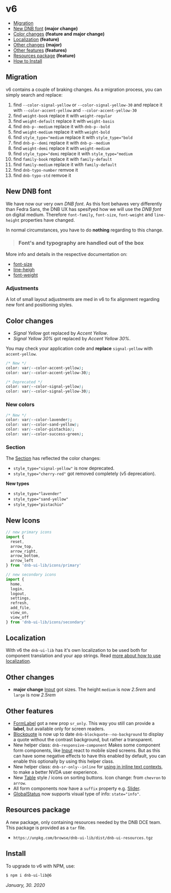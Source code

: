 # v6

- [Migration](#migration)
- [New DNB font](#new-dnb-font) **(major change)**
- [Color changes](#color-changes) **(feature and major change)**
- [Localization](#localization) **(feature)**
- [Other changes](#other-changes) **(major)**
- [Other features](#other-features) **(features)**
- [Resources package](#resources-package) **(feature)**
- [How to Install](#install)

## Migration

v6 contains a couple of braking changes. As a migration process, you can simply search and replace:

1. find `--color-signal-yellow` or `--color-signal-yellow-30` and replace it with `--color-accent-yellow` and `--color-accent-yellow-30`
1. find `weight-book` replace it with `weight-regular`
1. find `weight-default` replace it with `weight-basis`
1. find `dnb-p--medium` replace it with `dnb-p--bold`
1. find `weight-medium` replace it with `weight-bold`
1. find `style_type="medium` replace it with `style_type="bold`
1. find `dnb-p--demi` replace it with `dnb-p--medium`
1. find `weight-demi` replace it with `weight-medium`
1. find `style_type="demi` replace it with `style_type="medium`
1. find `family-book` replace it with `family-default`
1. find `family-medium` replace it with `family-default`
1. find `dnb-typo-number` remvoe it
1. find `dnb-typo-std` remvoe it

## New DNB font

We have now our very own _DNB font_. As this font behaves very differently than Fedra Sans, the DNB UX has spesifyed how we will use the _DNB font_ on digital medium. Therefore `font-family`, `font-size`, `font-weight` and `line-height` properties have changed.

In normal circumstances, you have to do **nothing** regarding to this change.

> ### Font's and typography are handled out of the box

More info and details in the respective documentation on:

- [font-size](/uilib/typography/font-size)
- [line-heigh](/uilib/typography/line-height)
- [font-weight](/uilib/typography/font-weights)

### Adjustments

A lot of small layout adjustments are med in v6 to fix alignment regarding new font and positioning styles.

## Color changes

- _Signal Yellow_ got replaced by _Accent Yellow_.
- _Signal Yellow 30%_ got replaced by _Accent Yellow 30%_.

You may check your application code and **replace** `signal-yellow` with `accent-yellow`.

```css
/* New */
color: var(--color-accent-yellow);
color: var(--color-accent-yellow-30);

/* Deprecated */
color: var(--color-signal-yellow);
color: var(--color-signal-yellow-30);
```

### New colors

```css
/* New */
color: var(--color-lavender);
color: var(--color-sand-yellow);
color: var(--color-pistachio);
color: var(--color-success-green);
```

### Section

The [Section](/uilib/components/section) has reflected the color changes:

- `style_type="signal-yellow"` is now deprecated.
- `style_type="cherry-red"` got removed completely (v5 deprecation).

**New types**

- `style_type="lavender"`
- `style_type="sand-yellow"`
- `style_type="pistachio"`

## New Icons

```js
// new primary icons
import {
  reset,
  arrow_top,
  arrow_right,
  arrow_bottom,
  arrow_left
} from 'dnb-ui-lib/icons/primary'

// new secondary icons
import {
  home,
  login,
  logout,
  settings,
  refresh,
  add_file,
  view_on,
  view_off
} from 'dnb-ui-lib/icons/secondary'
```

## Localization

With v6 the `dnb-ui-lib` has it's own localization to be used both for component translation and your app strings. Read [more about how to use localization](/uilib/usage/customisation/localization).

## Other changes

- **major change** [Input](/uilib/components/input) got sizes. The height `medium` is now _2.5rem_ and `large` is now _2.5rem_

## Other features

- [FormLabel](/uilib/components/form-label) got a new prop `sr_only`. This way you still can provide a **label**, but available only for screen readers.
- [Blockquote](/uilib/elements/blockquote) is now up to date `dnb-blockquote--no-background` to display a quote without the contrast background, but rather a transparent.
- New helper class: `dnb-responsive-component` Makes some component form components, like [Input](/uilib/components/input) react to mobile sized screens. But as this can have some negative effects to have this enabled by default, you can enable this optionally by using this helper class.
- New helper class: `dnb-sr-only--inline` for [using in inline text contexts](/uilib/helpers), to make a better NVDA user experience.
- New [Table](/uilib/elements/tables#working-demo) style / icons on sorting buttons. Icon change: from `chevron` to `arrow`.
- All form components now have a `suffix` property e.g. [Slider](/uilib/components/slider).
- [GlobalStatus](/uilib/components/global-status) now supports visual type of info: `state="info"`.

## Resources package

A new package, only containing resources needed by the DNB DCE team. This package is provided as a `tar` file.

- `https://unpkg.com/browse/dnb-ui-lib/dist/dnb-ui-resources.tgz`

## Install

To upgrade to v6 with NPM, use:

```bash
$ npm i dnb-ui-lib@6
```

_January, 30. 2020_
